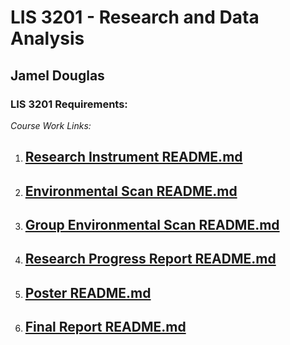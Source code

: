 # LIS 3201 - Research and Data Analysis
## Jamel Douglas

### LIS 3201 Requirements:

*Course Work Links:*

1. [Research Instrument README.md](instrument/README.md "My Research Instrument README.md file")
    - 

2. [Environmental Scan README.md](scan/README.md "My Environmental Scan README.md file")
    - 

3. [Group Environmental Scan README.md](gscan/README.md "My Group Environmental Scan README.md file")
    - 

4. [Research Progress Report README.md](progress/README.md "My Research Progress Report README.md file")
    - 

5. [Poster README.md](poster/README.md "My Poster README.md file")
    - 

6. [Final Report README.md](final/README.md "My Final Report README.md file")
    - 